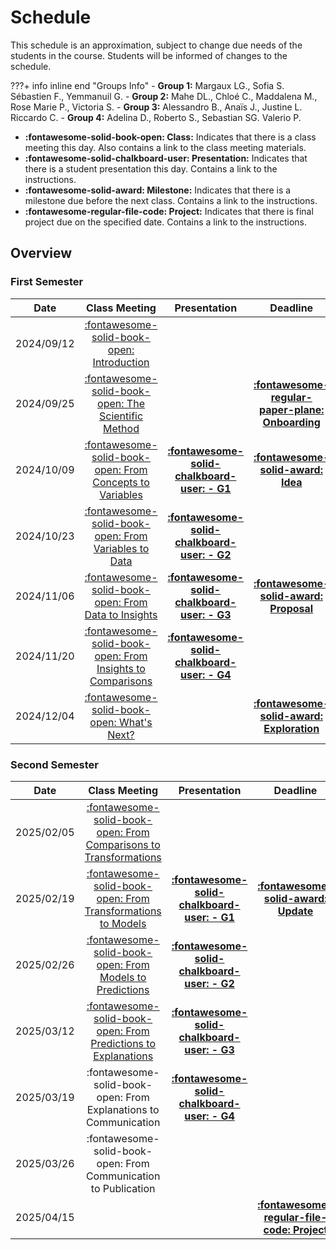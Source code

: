 # Schedule

This schedule is an approximation, subject to change due needs of the students in the course. Students will be informed of changes to the schedule.

???+ info inline end "Groups Info"
    - **Group 1:** Margaux LG., Sofia S. Sébastien F., Yemmanuil G.
    - **Group 2:** Mahe DL., Chloé C., Maddalena M., Rose Marie P., Victoria S.
    - **Group 3:** Alessandro B., Anaïs J., Justine L. Riccardo C.
    - **Group 4:** Adelina D., Roberto S., Sebastian SG. Valerio P.

- **:fontawesome-solid-book-open: Class:** Indicates that there is a class meeting this day. Also contains a link to the class meeting materials.
- **:fontawesome-solid-chalkboard-user: Presentation:** Indicates that there is a student presentation this day. Contains a link to the instructions.
- **:fontawesome-solid-award: Milestone:** Indicates that there is a milestone due before the next class. Contains a link to the instructions.
- **:fontawesome-regular-file-code: Project:** Indicates that there is final project due on the specified date. Contains a link to the instructions.


## Overview

### First Semester

| Date       | Class Meeting | Presentation                                                               | Deadline |
| :-:        |:-:            | :-:                                                                        | :-:      |
| 2024/09/12 | [:fontawesome-solid-book-open: Introduction](modules/introduction.md)                |                                                                            |          |
| 2024/09/25 | [:fontawesome-solid-book-open: The Scientific Method](modules/science.md)              |                                                                            | [**:fontawesome-regular-paper-plane: Onboarding**](resources/onboarding.md) |
| 2024/10/09 | [:fontawesome-solid-book-open: From Concepts to Variables](modules/variables.md)       |[**:fontawesome-solid-chalkboard-user: - G1**](activities/participation.md) | [**:fontawesome-solid-award: Idea**](https://colab.research.google.com/github/mickaeltemporao/data-analysis/blob/main/materials/assignment-1.ipynb)     |
| 2024/10/23 | [:fontawesome-solid-book-open: From Variables to Data](modules/data.md)                |[**:fontawesome-solid-chalkboard-user: - G2**](activities/participation.md) | |
| 2024/11/06 | [:fontawesome-solid-book-open: From Data to Insights](/modules/exploration-1.md)       |[**:fontawesome-solid-chalkboard-user: - G3**](activities/participation.md) | [**:fontawesome-solid-award: Proposal**](https://colab.research.google.com/github/mickaeltemporao/data-analysis/blob/main/materials/assignment-2.ipynb)     |
| 2024/11/20 | [:fontawesome-solid-book-open: From Insights to Comparisons](modules/exploration-2.md) |[**:fontawesome-solid-chalkboard-user: - G4**](activities/participation.md) | |
| 2024/12/04 | [:fontawesome-solid-book-open: What's Next?](modules/next.md)                        |                                                                            | [**:fontawesome-solid-award: Exploration**](https://colab.research.google.com/github/mickaeltemporao/data-analysis/blob/main/materials/assignment-3.ipynb) |

### Second Semester

| Date       | Class Meeting | Presentation                                                               | Deadline |
| :-:        | :-:           | :-:                                                                        | :-:      |
| 2025/02/05 | [:fontawesome-solid-book-open: From Comparisons to Transformations](modules/wrangling.md) |                                                                            |          |
| 2025/02/19 | [:fontawesome-solid-book-open: From Transformations to Models](modules/modeling.md) | [**:fontawesome-solid-chalkboard-user: - G1**](activities/participation.md/#s2-the-group-presenting) | [**:fontawesome-solid-award: Update**](activities/m4-analysis.md)     |
| 2025/02/26 | [:fontawesome-solid-book-open: From Models to Predictions](modules/inference.md) | [**:fontawesome-solid-chalkboard-user: - G2**](activities/participation.md/#s2-the-group-presenting) | |
| 2025/03/12 | [:fontawesome-solid-book-open: From Predictions to Explanations](modules/explanation.md) |[**:fontawesome-solid-chalkboard-user: - G3**](activities/participation.md/#s2-the-group-presenting) |  |
| 2025/03/19 | :fontawesome-solid-book-open: From Explanations to Communication |[**:fontawesome-solid-chalkboard-user: - G4**](activities/participation.md/#s2-the-group-presenting) | |
| 2025/03/26 | :fontawesome-solid-book-open: From Communication to Publication |                                                                            | |
| 2025/04/15 | |                                                                            | [**:fontawesome-regular-file-code: Project**](activities/project.md)|

<!-- **:fontawesome-solid-award: Modeling** -->
<!-- analysis.md -->
<!-- modeling.md -->
<!-- inference.md -->
<!-- communication.md -->
<!-- publication.md -->

<!-- From Comparisons to Patterns -->
<!-- From Comparisons to Trends -->
<!--  From Data to Summaries -->
<!--  From Concepts to Variables -->
<!-- From Transformation to Models -->
<!-- From Models to Inference -->
<!-- From Inference to Intuition -->
<!-- From Intuition to Communication -->
<!-- From Communication to Publication -->

<!-- | Date       | Module                             | Class                                                      | Presentation                                                                   | Deadline                                  | -->
<!-- | :-:        | :-:                                | :-:                                                        | :-:                                                                            | :-:                                       | -->
<!-- | 2022/01/14 | Wrangling Survey Data I            | [:fontawesome-solid-book-open:](modules/management-1.md) |                                                                                |                                           | -->
<!-- | 2022/01/21 | Wrangling Survey Data II           | :fontawesome-solid-book-open:                            | [**:fontawesome-solid-chalkboard-user: - G2**](activities/participation.md) |                                           | -->
<!-- | 2022/01/28 | Wrangling Survey Data III          | :fontawesome-solid-book-open:                            | [**:fontawesome-solid-chalkboard-user: - G1**](activities/participation.md) |                                           | -->
<!-- | 2022/02/04 | Modeling I                         | :fontawesome-solid-book-open:                            | [**:fontawesome-solid-chalkboard-user: - G3**](activities/participation.md) | **:fontawesome-solid-award: Analysis**    | -->
<!-- | 2022/02/11 | Modeling II                        | :fontawesome-solid-book-open:                            |                                                                                |                                           | -->
<!-- | 2022/02/18 | Modeling III                       | :fontawesome-solid-book-open:                            | [**:fontawesome-solid-chalkboard-user: - G4**](activities/participation.md) |                                           | -->
<!-- | 2022/02/25 | :fontawesome-solid-umbrella-beach: |                                                            |                                                                                |                                           | -->
<!-- | 2022/03/04 | Inference I                        | :fontawesome-solid-book-open:                            | [**:fontawesome-solid-chalkboard-user: - G2**](activities/participation.md) |                                           | -->
<!-- | 2022/03/11 | Inference II                       | :fontawesome-solid-book-open:                            | [**:fontawesome-solid-chalkboard-user: - G1**](activities/participation.md) | **:fontawesome-solid-award: Modeling**    | -->
<!-- | 2022/03/18 | Inference III                      | :fontawesome-solid-book-open:                            |                                                                                |                                           | -->
<!-- | 2022/03/25 | Communication I                    | :fontawesome-solid-book-open:                            | [**:fontawesome-solid-chalkboard-user: - G3**](activities/participation.md) |                                           | -->
<!-- | 2022/04/01 | Communication II                   | :fontawesome-solid-book-open:                            | [**:fontawesome-solid-chalkboard-user: - G4**](activities/participation.md) |                                           | -->
<!-- | 2022/04/10 | **Paper Deadline**                 |                                                            |                                                                                | **:fontawesome-regular-file-code: Paper** | -->

<!-- [](modules/programming-2.md)  -->
<!-- [](modules/programming-3.md) -->
<!-- [](modules/exploration-1.md) -->
<!-- [](modules/exploration-2.md)  -->
<!-- [](modules/exploration-4.md)  -->
<!-- [](modules/exploration-5.md)  -->

